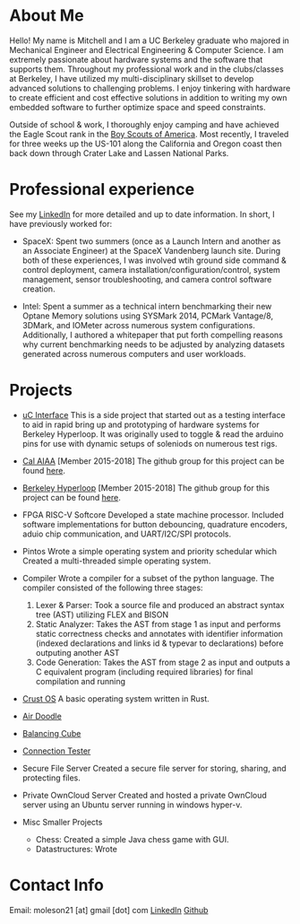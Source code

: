 # About Me
Hello! My name is Mitchell and I am a UC Berkeley graduate who majored in Mechanical Engineer and Electrical Engineering & Computer Science. I am extremely passionate about hardware systems and the software that supports them. Throughout my professional work and in the clubs/classes at Berkeley, I have utilized my multi-disciplinary skillset to develop advanced solutions to challenging problems. I enjoy tinkering with hardware to create efficient and cost effective solutions in addition to writing my own embedded software to further optimize space and speed constraints.

Outside of school & work, I thoroughly enjoy camping and have achieved the Eagle Scout rank in the [Boy Scouts of America](https://www.scouting.org/). Most recently, I traveled for three weeks up the US-101 along the California and Oregon coast then back down through Crater Lake and Lassen National Parks.


# Professional experience
See my [LinkedIn](https://www.linkedin.com/in/mitchell-oleson-42381a101/) for more detailed and up to date information. In short, I have previously worked for:

- SpaceX:
  Spent two summers (once as a Launch Intern and another as an Associate Engineer) at the SpaceX Vandenberg launch site. During both of these experiences, I was involved wtih ground side command & control deployment, camera installation/configuration/control, system management, sensor troubleshooting, and camera control software creation.

- Intel:
  Spent a summer as a technical intern benchmarking their new Optane Memory solutions using SYSMark 2014, PCMark Vantage/8, 3DMark, and IOMeter across numerous system configurations. Additionally, I authored a whitepaper that put forth compelling reasons why current benchmarking needs to be adjusted by analyzing datasets generated across numerous computers and user workloads.


# Projects

- [uC Interface](https://moleson21.github.io/uC-Interface)
  This is a side project that started out as a testing interface to aid in rapid bring up and prototyping of hardware systems for Berkeley Hyperloop. It was originally used to toggle & read the arduino pins for use with dynamic setups of soleniods on numerous test rigs.

- [Cal AIAA](https://aiaa.berkeley.edu/) [Member 2015-2018]
  The github group for this project can be found [here](https://github.com/cal-roboops).

- [Berkeley Hyperloop](https://berkeleyhyperloop.com/) [Member 2015-2018]
  The github group for this project can be found [here](https://github.com/Berkeley-Hyperloop).

- FPGA RISC-V Softcore
  Developed a state machine processor. Included software implementations for button debouncing, quadrature encoders, aduio chip communication, and UART/I2C/SPI protocols.

- Pintos
  Wrote a simple operating system and priority schedular which Created a multi-threaded simple operating system.

- Compiler
Wrote a compiler for a subset of the python language. The compiler consisted of the following three stages:
  1. Lexer & Parser: Took a source file and produced an abstract syntax tree (AST) utilizing FLEX and BISON
  1. Static Analyzer: Takes the AST from stage 1 as input and performs static correctness checks and annotates with identifier information (indexed declarations and links id & typevar to declarations) before outputing another AST
  1. Code Generation: Takes the AST from stage 2 as input and outputs a C equivalent program (including required libraries) for final compilation and running

- [Crust OS](https://github.com/moleson21/crust-os)
  A basic operating system written in Rust.

- [Air Doodle](https://github.com/williampsmith/air-doodle)

- [Balancing Cube](https://github.com/moleson21/ME135_BalancingCube)

- [Connection Tester](https://github.com/moleson21/connection-tester)

- Secure File Server
  Created a secure file server for storing, sharing, and protecting files.

- Private OwnCloud Server
  Created and hosted a private OwnCloud server using an Ubuntu server running in windows hyper-v.

- Misc Smaller Projects
  - Chess: Created a simple Java chess game with GUI.
  - Datastructures: Wrote 


# Contact Info
Email: moleson21 [at] gmail [dot] com
[LinkedIn](https://www.linkedin.com/in/mitchell-oleson-42381a101/)
[Github](https://moleson21.github.com)
